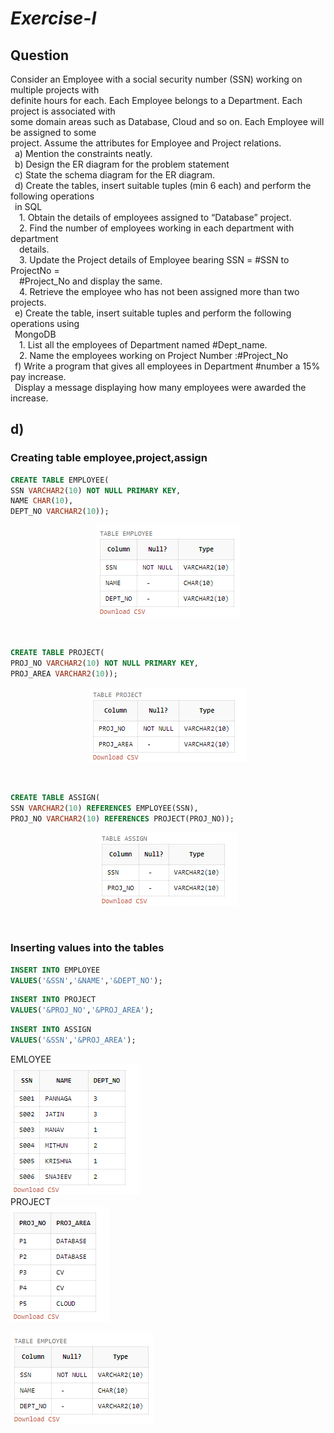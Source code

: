 # *Exercise-I*

## Question
Consider an Employee with a social security number (SSN) working on multiple projects with<br>
definite hours for each. Each Employee belongs to a Department. Each project is associated with<br>
some domain areas such as Database, Cloud and so on. Each Employee will be assigned to some<br>
project. Assume the attributes for Employee and Project relations.<br>
 &ensp;a) Mention the constraints neatly.<br>
 &ensp;b) Design the ER diagram for the problem statement<br>
 &ensp;c) State the schema diagram for the ER diagram.<br>
 &ensp;d) Create the tables, insert suitable tuples (min 6 each) and perform the following operations<br>
 &ensp;in SQL<br>
 &emsp;1. Obtain the details of employees assigned to “Database” project.<br>
 &emsp;2. Find the number of employees working in each department with department<br>
 &emsp;details.<br>
 &emsp;3. Update the Project details of Employee bearing SSN = #SSN to ProjectNo =<br>
 &emsp;#Project_No and display the same.<br>
 &emsp;4. Retrieve the employee who has not been assigned more than two projects.<br>
 &ensp;e) Create the table, insert suitable tuples and perform the following operations using<br>
 &ensp;MongoDB<br>
 &emsp;1. List all the employees of Department named #Dept_name.<br>
 &emsp;2. Name the employees working on Project Number :#Project_No<br>
 &ensp;f) Write a program that gives all employees in Department #number a 15% pay increase.<br>
 &ensp;Display a message displaying how many employees were awarded the increase.<br>


 ## d)
 ### Creating table employee,project,assign 
```SQL
CREATE TABLE EMPLOYEE(
SSN VARCHAR2(10) NOT NULL PRIMARY KEY,
NAME CHAR(10),
DEPT_NO VARCHAR2(10));
```
<P ALIGN="CENTER"><IMG SRC="IMGS/DESC EMPLOYEE.PNG"></P><BR>

```SQL
CREATE TABLE PROJECT(
PROJ_NO VARCHAR2(10) NOT NULL PRIMARY KEY,
PROJ_AREA VARCHAR2(10));
```
<P ALIGN="CENTER"><IMG SRC="IMGS/DESC PROJECT.PNG"></P><BR>

```SQL
CREATE TABLE ASSIGN(
SSN VARCHAR2(10) REFERENCES EMPLOYEE(SSN),
PROJ_NO VARCHAR2(10) REFERENCES PROJECT(PROJ_NO));
```
<P ALIGN="CENTER"><IMG SRC="IMGS/DESC ASSIGN.PNG"></P><BR>

### Inserting values into the tables
```SQL
INSERT INTO EMPLOYEE
VALUES('&SSN','&NAME','&DEPT_NO');
```
```SQL
INSERT INTO PROJECT
VALUES('&PROJ_NO','&PROJ_AREA');
```
```SQL
INSERT INTO ASSIGN
VALUES('&SSN','&PROJ_AREA');
```
<FIGCAPTION>EMLOYEE</FIGCAPTION>
<IMG SRC="IMGS/SELECTALLFROMEMPLOYEE.PNG">
<FIGCAPTION>PROJECT</FIGCAPTION>
<IMG SRC="IMGS/SELECTALLFROMPROJECT.PNG">

![IMAGE SHOULD COME HERE BRO](https://github.com/MXNXV-ERR/SQL_SCRIPTS/blob/main/IMGS/DESC%20EMPLOYEE.png)